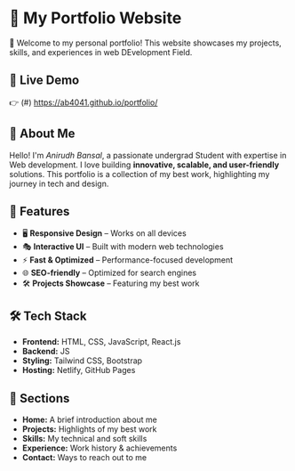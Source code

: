 # 🌟 My Portfolio Website  

🚀 Welcome to my personal portfolio! This website showcases my projects, skills, and experiences in web DEvelopment Field.  

## 🔗 Live Demo  
👉 (#) https://ab4041.github.io/portfolio/ 

## 📌 About Me  
Hello! I'm *Anirudh Bansal*, a passionate undergrad Student with expertise in Web development. I love building **innovative, scalable, and user-friendly** solutions. This portfolio is a collection of my best work, highlighting my journey in tech and design.  

## 🎨 Features  
- 🖥️ **Responsive Design** – Works on all devices  
- 🎭 **Interactive UI** – Built with modern web technologies  
- ⚡ **Fast & Optimized** – Performance-focused development  
- 🌐 **SEO-friendly** – Optimized for search engines  
- 🛠️ **Projects Showcase** – Featuring my best work  

## 🛠️ Tech Stack  
- **Frontend:** HTML, CSS, JavaScript, React.js  
- **Backend:** JS  
- **Styling:** Tailwind CSS, Bootstrap  
- **Hosting:** Netlify, GitHub Pages  

## 📂 Sections  
- **Home:** A brief introduction about me  
- **Projects:** Highlights of my best work  
- **Skills:** My technical and soft skills  
- **Experience:** Work history & achievements  
- **Contact:** Ways to reach out to me  

